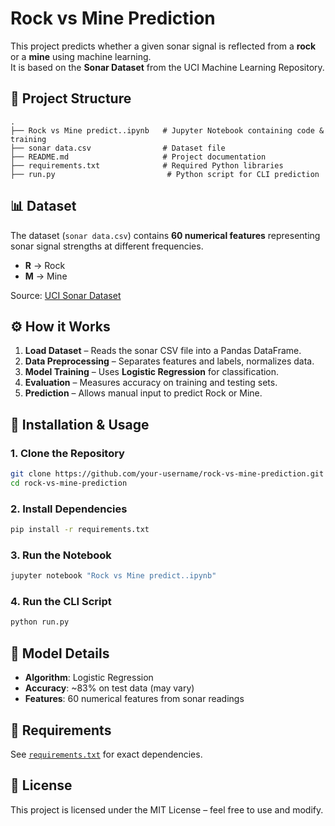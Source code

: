 # Rock vs Mine Prediction

This project predicts whether a given sonar signal is reflected from a **rock** or a **mine** using machine learning.  
It is based on the **Sonar Dataset** from the UCI Machine Learning Repository.

## 📂 Project Structure
```
.
├── Rock vs Mine predict..ipynb   # Jupyter Notebook containing code & training
├── sonar data.csv                # Dataset file
├── README.md                     # Project documentation
├── requirements.txt              # Required Python libraries
├── run.py                         # Python script for CLI prediction
```

## 📊 Dataset
The dataset (`sonar data.csv`) contains **60 numerical features** representing sonar signal strengths at different frequencies.  
- **R** → Rock  
- **M** → Mine  

Source: [UCI Sonar Dataset](https://archive.ics.uci.edu/ml/datasets/connectionist+bench+(sonar,+mines+vs.+rocks))

## ⚙️ How it Works
1. **Load Dataset** – Reads the sonar CSV file into a Pandas DataFrame.
2. **Data Preprocessing** – Separates features and labels, normalizes data.
3. **Model Training** – Uses **Logistic Regression** for classification.
4. **Evaluation** – Measures accuracy on training and testing sets.
5. **Prediction** – Allows manual input to predict Rock or Mine.

## 🚀 Installation & Usage
### 1. Clone the Repository
```bash
git clone https://github.com/your-username/rock-vs-mine-prediction.git
cd rock-vs-mine-prediction
```

### 2. Install Dependencies
```bash
pip install -r requirements.txt
```

### 3. Run the Notebook
```bash
jupyter notebook "Rock vs Mine predict..ipynb"
```

### 4. Run the CLI Script
```bash
python run.py
```

## 🧠 Model Details
- **Algorithm**: Logistic Regression
- **Accuracy**: ~83% on test data (may vary)
- **Features**: 60 numerical features from sonar readings

## 📌 Requirements
See [`requirements.txt`](requirements.txt) for exact dependencies.

## 📜 License
This project is licensed under the MIT License – feel free to use and modify.
